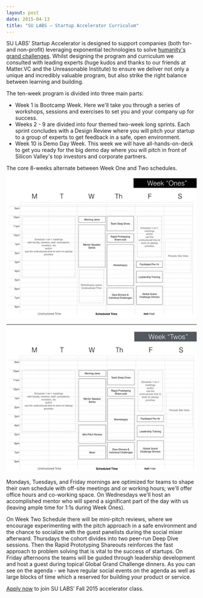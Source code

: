 ```yaml
---
layout: post
date: 2015-04-13
title: "SU LABS – Startup Accelerator Curriculum"
---
```

SU LABS’ Startup Accelerator is designed to support companies (both for- and non-profit) leveraging exponential technologies to solve [humanity's grand challenges](http://startup.singularityu.org/ggc/). Whilst designing the program and curriculum we consulted with leading experts (huge kudos and thanks to our friends at Matter.VC and the Unreasonable Institute) to ensure we deliver not only a unique and incredibly valuable program, but also strike the right balance between learning and building.

The ten-week program is divided into three main parts:

<!--break-->

* Week 1 is Bootcamp Week. Here we'll take you through a series of workshops, sessions and exercises to set you and your company up for success.
* Weeks 2 - 9 are divided into four themed two-week long sprints. Each sprint concludes with a Design Review where you will pitch your startup to a group of experts to get feedback in a safe, open environment.
* Week 10 is Demo Day Week. This week we will have all-hands-on-deck to get you ready for the big demo day where you will pitch in front of Silicon Valley's top investors and corporate partners.

The core 8-weeks alternate between Week One and Two schedules. 

![Week One](/img/blog/2015-04-13-week-one.jpg)

<hr />

![Week Two](/img/blog/2015-04-13-week-two.jpg)

Mondays, Tuesdays, and Friday mornings are optimized for teams to shape their own schedule with off-site meetings and or working hours; we'll offer office hours and co-working space. On Wednesdays we'll host an accomplished mentor who will spend a significant part of the day with us (leaving ample time for 1:1s during Week Ones).

On Week Two Schedule there will be mini-pitch reviews, where we encourage experimenting with the pitch approach in a safe environment and the chance to socialize with the guest panelists during the social mixer afterward. Thursdays the cohort divides into two peer-run Deep Dive sessions. Then the Rapid Prototyping Shareouts reinforces the fast approach to problem solving that is vital to the success of startups. On Friday afternoons the teams will be guided through leadership development and host a guest during topical Global Grand Challenge dinners. As you can see on the agenda - we have regular social events on the agenda as well as large blocks of time which a reserved for building your product or service.

[Apply now](http://startup.singularityu.org/accelerator/) to join SU LABS’ Fall 2015 accelerator class.

